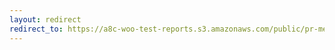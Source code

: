 ```yaml
---
layout: redirect
redirect_to: https://a8c-woo-test-reports.s3.amazonaws.com/public/pr-merge/37042/api/index.html
---
```

